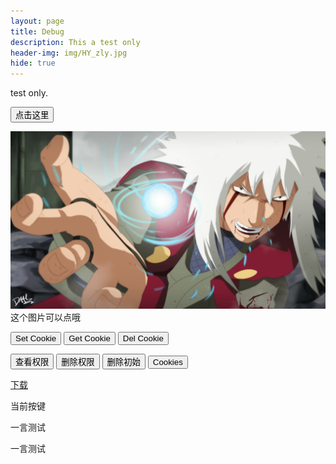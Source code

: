 ```yaml
---
layout: page
title: Debug
description: This a test only 
header-img: img/HY_zly.jpg
hide: true
---
```


test only.

<button type="button" onclick="alert('Welcome!')">点击这里</button>

<script>
function changeImage()
{
	var element = document.getElementById('t_cg_pic');
		if(element.src.match("/img/HY_zly.jpg"))
		{
			element.src="/img/HY_mr.jpg";
		}
		else
		{
			element.src="/img/HY_zly.jpg";
		}
}
</script>

<script>
function see_Quan_name()
{
	alert("A");
	var x_Quan_name = document.getElementById("Quan_name");
	alert("B");
	x_Quan_name.innerHTML = "当前权限:"+getCookie('Quan_name');
	alert("C");
}
</script>

<img src="/img/HY_zly.jpg" onclick="changeImage()" id="t_cg_pic" alt="img test" /> 
这个图片可以点哦  

<button type="button" onclick="setCookie('test_c','666','s10')" >Set Cookie</button>
<button type="button" onclick="alert(getCookie('test_c'))">Get Cookie</button>
<button type="button" onclick="delCookie('test_c')">Del Cookie</button>

<p id="Quan_name"></p>
<button onclick="see_Quan_name()" type="button" class="btn btn-block btn-info">查看权限</button>
<button onclick="delCookie('Quan_name')" type="button" class="btn btn-block btn-info">删除权限</button>
<button onclick="delCookie('Long_Time_No_See')" type="button" class="btn btn-block btn-info">删除初始</button>
<button onclick="alert(document.cookie)" type="button" class="btn btn-block btn-info">Cookies</button>

<a href="/Files/Y" download="Y">下载</a>

<p id="Key_code">当前按键</p>
<script>
function For_KeyCode(event)
{
	var e = event || window.event || arguments.callee.caller.arguments[0];
	if(e && e.keyCode==38)
	{
		alert('Up');
	}
	if(e && e.shiftKey && e.keyCode==71)
	{
		alert('G');
		// document.write('<p>You click the G</p>');
	}
	if(e && e.ctrlKey && e.keyCode==71)
	{
		alert('ctrl-g');
	}
	if(e && e.metaKey && e.keyCode==71)
	{
		alert('met-g');
	}
	if(e && e.altKey && e.keyCode==71)
	{
		alert('alt-g');
	}

	if(e)
	{
		document.getElementById("Key_code").innerHTML="当前按键keycode:"+e.keyCode;
	}
}
</script>

<div class="wrap">
<p class="content" id="content">一言测试</p>
<p class="content2" id="content2">一言测试</p>
<!-- 这里是 JS 输出的“一言”句子 -->
</div>
<script src="https://cdn.bootcss.com/jquery/2.0.2/jquery.min.js"></script>
<script>
$.post("https://sslapi.hitokoto.cn/", function(hitokoto) {
		$(".content").html(hitokoto.hitokoto);
		});
$.getJSON("https://sslapi.hitokoto.cn/", function(hitokoto) {
		$(".content2").html(hitokoto.hitokoto);
		});
</script>
